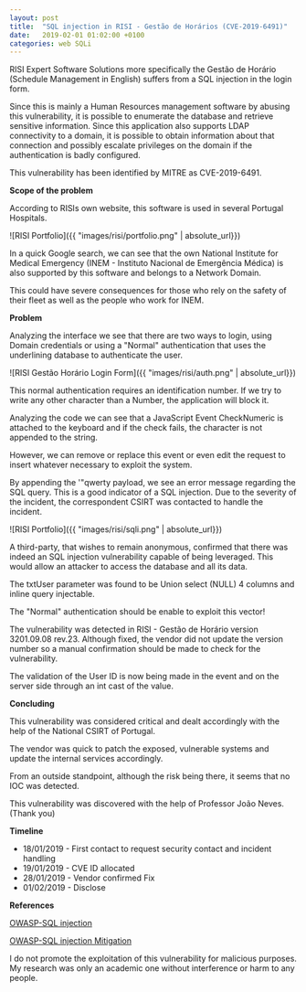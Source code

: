 ```yaml
---
layout: post
title:  "SQL injection in RISI - Gestão de Horários (CVE-2019-6491)"
date:   2019-02-01 01:02:00 +0100
categories: web SQLi
---
```


RISI Expert Software Solutions more specifically the Gestão de Horário (Schedule Management in English) suffers from a SQL injection in the login form.

Since this is mainly a Human Resources management software by abusing this vulnerability, it is possible to enumerate the database and retrieve sensitive information. Since this application also supports LDAP connectivity to a domain, it is possible to obtain information about that connection and possibly escalate privileges on the domain if the authentication is badly configured.

This vulnerability has been identified by MITRE as CVE-2019-6491.


**Scope of the problem**

According to RISIs own website, this software is used in several Portugal Hospitals.
 
 
 ![RISI Portfolio]({{ "images/risi/portfolio.png" | absolute_url}})
 
 In a quick Google search, we can see that the own National Institute for Medical Emergency (INEM - Instituto Nacional de Emergência Médica) is also supported by this software and belongs to a Network Domain. 
 
 This could have severe consequences for those who rely on the safety of their fleet as well as the people who work for INEM.
 
**Problem**

Analyzing the interface we see that there are two ways to login, using Domain credentials or using a "Normal" authentication that uses the underlining database to authenticate the user.

![RISI Gestão Horário Login Form]({{ "images/risi/auth.png" | absolute_url}})

This normal authentication requires an identification number. If we try to write any other character than a Number, the application will block it. 

Analyzing the code we can see that a JavaScript Event CheckNumeric is attached to the keyboard and if the check fails, the character is not appended to the string.

However, we can remove or replace this event or even edit the request to insert whatever necessary to exploit the system.

By appending the '"qwerty payload, we see an error message regarding the SQL query. This is a good indicator of a SQL injection. Due to the severity of the incident, the correspondent CSIRT was contacted to handle the incident.

![RISI Portfolio]({{ "images/risi/sqli.png" | absolute_url}})

A third-party, that wishes to remain anonymous, confirmed that there was indeed an SQL injection vulnerability capable of being leveraged. This would allow an attacker to access the database and all its data.

The txtUser parameter was found to be Union select (NULL) 4 columns and  inline query injectable.

The "Normal" authentication should be enable to exploit this vector!

The vulnerability was detected in RISI - Gestão de Horário version 3201.09.08 rev.23. 
Although fixed, the vendor did not update the version number so a manual confirmation should be made to check for the vulnerability.

The validation of the User ID is now being made in the event and on the server side through an int cast of the value.

**Concluding**

This vulnerability was considered critical and dealt accordingly with the help of the National CSIRT of Portugal. 

The vendor was quick to patch the exposed, vulnerable systems and update the internal services accordingly.

From an outside standpoint, although the risk being there, it seems that no IOC was detected.

This vulnerability was discovered with the help of Professor João Neves. (Thank you)

**Timeline**

* 18/01/2019 - First contact to request security contact and incident handling
* 19/01/2019 - CVE ID allocated
* 28/01/2019 - Vendor confirmed Fix
* 01/02/2019 - Disclose


**References**

[OWASP-SQL injection](https://www.owasp.org/index.php/SQL_Injection)

[OWASP-SQL injection Mitigation](https://www.owasp.org/index.php/SQL_Injection_Prevention_Cheat_Sheet)


I do not promote the exploitation of this vulnerability for malicious purposes. My research was only an academic one without interference or harm to any people.
